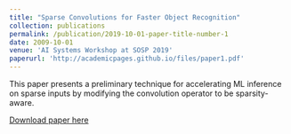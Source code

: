 ```yaml
---
title: "Sparse Convolutions for Faster Object Recognition"
collection: publications
permalink: /publication/2019-10-01-paper-title-number-1
date: 2009-10-01
venue: 'AI Systems Workshop at SOSP 2019'
paperurl: 'http://academicpages.github.io/files/paper1.pdf'
---
```

This paper presents a preliminary technique for accelerating ML inference on sparse inputs by modifying the convolution operator to be sparsity-aware.

[Download paper here](http://learningsys.org/sosp19/assets/papers/21_CameraReadySubmission_sparse_conv_aisys19_final.pdf)
